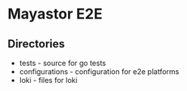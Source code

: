 # Mayastor E2E 

## Directories
* tests - source for go tests
* configurations - configuration for e2e platforms
* loki - files for loki
